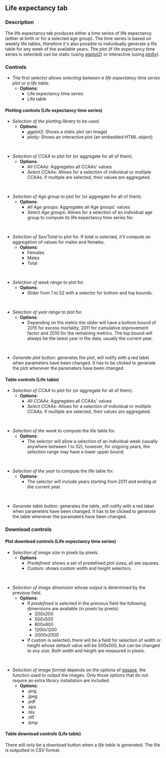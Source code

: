 ## Life expectancy tab

### Description

The life expectancy tab produces either a time series of life expectancy (either at birth or for a selected age group). The time series is based on weekly life tables, therefore it's also possible to individually generate a life table for any week of the available years. The plot (if life expectancy time series is selected) can be static (using [ggplot2](https://ggplot2.tidyverse.org/reference/ggplot.html)) or interactive (using [plotly](https://plotly.com/r/)).

### Controls

+ The first selector allows *selecting between a life expectancy time series plot or a life table*.
    + **Options**:
      + Life expectancy time series
      + Life table
#### Plotting controls (Life expectancy time series)

+   *Selection of the plotting library* to be used.
    + **Options**:
      + *ggplot2*: Shows a static plot (an image)
      + *plotly*: Shows an interactive plot (an embedded HTML object)

&nbsp;

+   *Selection of CCAA* to plot for (or aggregate for all of them).
    + **Options**:
      + *All CCAAs*: Aggregates all CCAAs' values
      + *Select CCAAs*: Allows for a selection of individual or multiple CCAAs. If multiple are selected, their values are aggregated.

&nbsp;

+ *Selection of Age group* to plot for (or aggregate for all of them).
    + **Options**:
      + *All Age groups*: Aggregates all Age groups' values
      + *Select Age groups*: Allows for a selection of an individual age group to compute its life expectancy time series for.

&nbsp;

+ *Selection of Sex/Total* to plot for. If total is selected, it'll compute an aggregation of values for males and females.
    + **Options**:
      + Females
      + Males
      + Total

&nbsp;

+ *Selection of week range* to plot for.
  + **Options**:
    + Slider from 1 to 52 with a selector for bottom and top bounds.

&nbsp;

+ *Selection of year range* to plot for.
  + **Options**:
    + Depending on the metric the slider will have a bottom bound of 2015 for excess mortality, 2011 for cumulative improvement factor and 2010 for the remaining metrics. The top bound will always be the latest year in the data, usually the current year.

&nbsp;

+ *Generate plot button*: generates the plot, will notify with a red label when parameters have been changed. It has to be clicked to generate the plot whenever the paramaters have been changed.

#### Table controls (Life table)

+   *Selection of CCAA* to plot for (or aggregate for all of them).
    + **Options**:
      + *All CCAAs*: Aggregates all CCAAs' values
      + *Select CCAAs*: Allows for a selection of individual or multiple CCAAs. If multiple are selected, their values are aggregated.

&nbsp;

+ *Selection of the week* to compute the life table for.
    + **Options**:
      + The selector will allow a selection of an individual week (usually anywhere between 1 to 52), however, for ongoing years, the selection range may have a lower upper bound.

&nbsp;

+ *Selection of the year* to compute the life table for.
    + **Options**:
      + The selector will include years starting from 2011 and ending at the current year.

&nbsp;

+ *Generate table button*: generates the table, will notify with a red label when parameters have been changed. It has to be clicked to generate the table whenever the paramaters have been changed.

### Download controls

#### Plot download controls (Life expectancy time series)

+ *Selection of image size* in pixels by pixels.
  + **Options** 
    + *Predefined*: shows a set of predefined plot sizes, all are squares.
    + *Custom*: shows custom width and height selectors.

&nbsp;

+ *Selection of image dimension* whose output is determined by the previous field. 
  + **Options**:
    + If *predefined* is selected in the previous field the following dimensions are available (in pixels by pixels):
      + 200x200
      + 500x500
      + 800x800
      + 1200x1200
      + 2000x2000
    + If *custom* is selected, there will be a field for selection of width or height whose default value will be 500x500, but can be changed to any size. Both width and height are measured in pixels.

&nbsp;

+ *Selection of image format* depends on the options of [ggsave](https://ggplot2.tidyverse.org/reference/ggsave.html), the function used to output the images. Only those options that do not require an extra library installation are included.
  + **Options**:
    + .png
    + .jpeg
    + .pdf
    + .eps
    + .tex
    + .tiff
    + .bmp

#### Table download controls (Life table)

There will only be a download button when a *life table* is generated. The file is outputted in *CSV* format.